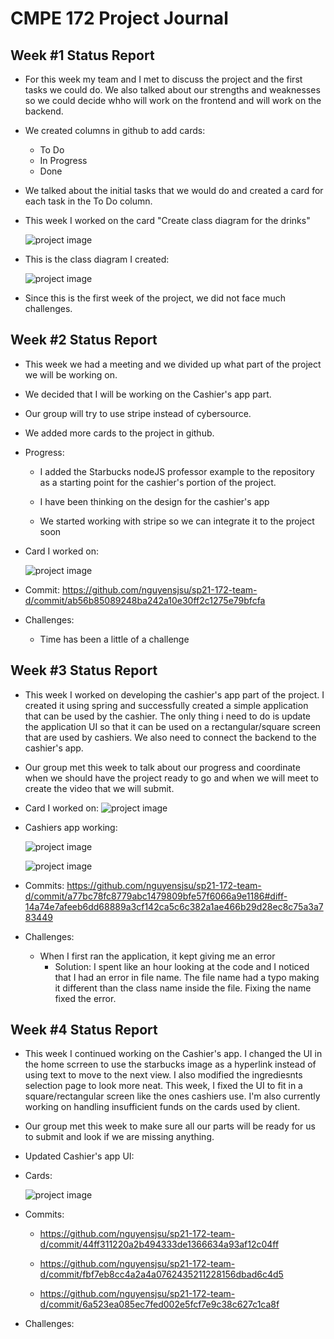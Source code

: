 # CMPE 172 Project Journal


## Week #1 Status Report

* For this week my team and I met to discuss the project and the first tasks we could do. We also talked about our strengths and weaknesses so we could decide whho will work on the frontend and will work on the backend.

* We created columns in github to add cards:
  * To Do
  * In Progress
  * Done

* We talked about the initial tasks that we would do and created a card for each task in the To Do column.

* This week I worked on the card "Create class diagram for the drinks"

	![project image](Images/Screen%20Shot%202021-04-22%20at%206.14.34%20PM.png)


* This is the class diagram I created: 

	![project image](Images/Screen%20Shot%202021-04-22%20at%208.35.55%20PM.png)


* Since this is the first week of the project, we did not face much challenges.



## Week #2 Status Report

* This week we had a meeting and we divided up what part of the project we will be working on.

* We decided that I will be working on the Cashier's app part. 

* Our group will try to use stripe instead of cybersource.

* We added more cards to the project in github.

* Progress:
	* I added the Starbucks nodeJS professor example to the repository as a starting point for the cashier's portion of the project. 

	* I have been thinking on the design for the cashier's app

	* We started working with stripe so we can integrate it to the project soon


* Card I worked on:
		
	![project image](Images/Screen%20Shot%202021-04-29%20at%208.31.58%20PM.png)

* Commit: https://github.com/nguyensjsu/sp21-172-team-d/commit/ab56b85089248ba242a10e30ff2c1275e79bfcfa


* Challenges: 
	* Time has been a little of a challenge


## Week #3 Status Report

* This week I worked on developing the cashier's app part of the project. I created it using spring and successfully created a simple application that can be used by the cashier. The only thing i need to do is update the application UI so that it can be used on a rectangular/square screen that are used by cashiers. We also need to connect the backend to the cashier's app.

* Our group met this week to talk about our progress and coordinate when we should have the project ready to go and when we will meet to create the video that we will submit. 

* Card I worked on:
	![project image](Images/Screen%20Shot%202021-05-06%20at%208.13.40%20PM.png)

* Cashiers app working:

	![project image](Images/Screen%20Shot%202021-05-06%20at%208.18.31%20PM.png)

	![project image](Images/Screen%20Shot%202021-05-06%20at%208.19.48%20PM.png)


* Commits: https://github.com/nguyensjsu/sp21-172-team-d/commit/a77bc78fc8779abc1479809bfe57f6066a9e1186#diff-14a74e7afeeb6dd68889a3cf142ca5c6c382a1ae466b29d28ec8c75a3a783449


* Challenges:

	* When I first ran the application, it kept giving me an error 
		* Solution: I spent like an hour looking at the code and I noticed that I had an error in file name. The file name had a typo making it different than the class name inside the file. Fixing the name fixed the error.


## Week #4 Status Report

* This week I continued working on the Cashier's app. I changed the UI in the home scrreen to use the starbucks image as a hyperlink instead of using text to move to the next view. I also modified the ingrediesnts selection page to look more neat. This week, I fixed the UI to fit in a square/rectangular screen like the ones cashiers use. I'm also currently working on handling insufficient funds on the cards used by client.

* Our group met this week to make sure all our parts will be ready for us to submit and look if we are missing anything.

* Updated Cashier's app UI:


* Cards:
	
	![project image](Images/Screen%20Shot%202021-05-13%20at%207.55.48%20PM.png)

* Commits: 
	* https://github.com/nguyensjsu/sp21-172-team-d/commit/44ff311220a2b494333de1366634a93af12c04ff

	* https://github.com/nguyensjsu/sp21-172-team-d/commit/fbf7eb8cc4a2a4a0762435211228156dbad6c4d5

	* https://github.com/nguyensjsu/sp21-172-team-d/commit/6a523ea085ec7fed002e5fcf7e9c38c627c1ca8f


* Challenges:



